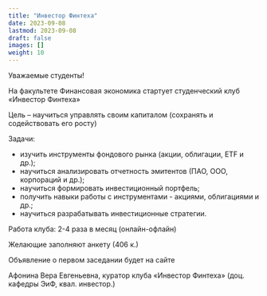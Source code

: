 ```yaml
---
title: "Инвестор Финтеха"
date: 2023-09-08
lastmod: 2023-09-08
draft: false
images: []
weight: 10
---
```


Уважаемые студенты!

На факультете Финансовая экономика стартует студенческий клуб «Инвестор Финтеха»

Цель – научиться управлять своим капиталом (сохранять и содействовать его росту)

Задачи:
- изучить инструменты фондового рынка (акции, облигации, ETF и др.);
- научиться анализировать отчетность эмитентов (ПАО, ООО, корпораций и др.);
- научиться формировать инвестиционный портфель;
- получить навыки работы с инструментами - акциями, облигациями и др.;
- научиться разрабатывать инвестиционные стратегии.

Работа клуба: 2-4 раза в месяц (онлайн-офлайн)

Желающие заполняют анкету (406 к.)

Объявление о первом заседании будет на сайте

Афонина Вера Евгеньевна, куратор клуба «Инвестор Финтеха»
(доц. кафедры ЭиФ, квал. инвестор.)
